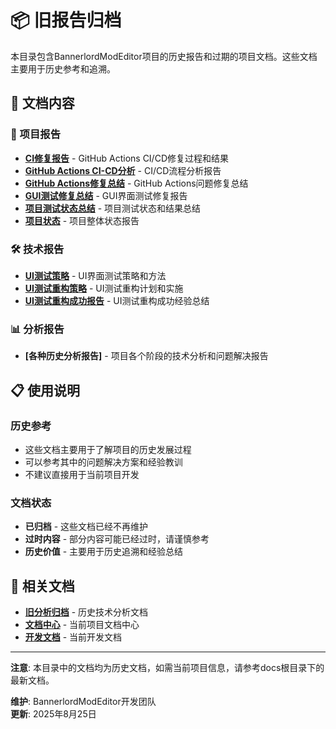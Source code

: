 # 📦 旧报告归档

本目录包含BannerlordModEditor项目的历史报告和过期的项目文档。这些文档主要用于历史参考和追溯。

## 📁 文档内容

### 🎯 项目报告
- **[CI修复报告](CI修复报告.md)** - GitHub Actions CI/CD修复过程和结果
- **[GitHub Actions CI-CD分析](GitHub%20Actions%20CI-CD分析.md)** - CI/CD流程分析报告
- **[GitHub Actions修复总结](GitHub%20Actions修复总结.md)** - GitHub Actions问题修复总结
- **[GUI测试修复总结](GUI测试修复总结.md)** - GUI界面测试修复报告
- **[项目测试状态总结](项目测试状态总结.md)** - 项目测试状态和结果总结
- **[项目状态](项目状态.md)** - 项目整体状态报告

### 🛠️ 技术报告
- **[UI测试策略](UI测试策略.md)** - UI界面测试策略和方法
- **[UI测试重构策略](UI测试重构策略.md)** - UI测试重构计划和实施
- **[UI测试重构成功报告](UI测试重构成功报告.md)** - UI测试重构成功经验总结

### 📊 分析报告
- **[各种历史分析报告]** - 项目各个阶段的技术分析和问题解决报告

## 📋 使用说明

### 历史参考
- 这些文档主要用于了解项目的历史发展过程
- 可以参考其中的问题解决方案和经验教训
- 不建议直接用于当前项目开发

### 文档状态
- **已归档** - 这些文档已经不再维护
- **过时内容** - 部分内容可能已经过时，请谨慎参考
- **历史价值** - 主要用于历史追溯和经验总结

## 🔗 相关文档

- **[旧分析归档](../old-analysis/)** - 历史技术分析文档
- **[文档中心](../../README.md)** - 当前项目文档中心
- **[开发文档](../../development/)** - 当前开发文档

---

**注意**: 本目录中的文档均为历史文档，如需当前项目信息，请参考docs根目录下的最新文档。

**维护**: BannerlordModEditor开发团队  
**更新**: 2025年8月25日